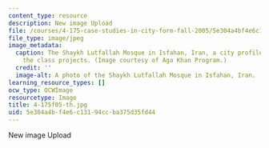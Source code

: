```yaml
---
content_type: resource
description: New image Upload
file: /courses/4-175-case-studies-in-city-form-fall-2005/5e304a4bf4e6c13194ccba375d35fd44_4-175f05-th.jpg
file_type: image/jpeg
image_metadata:
  caption: The Shaykh Lutfallah Mosque in Isfahan, Iran, a city profiled in one of
    the class projects. (Image courtesy of Aga Khan Program.)
  credit: ''
  image-alt: A photo of the Shaykh Lutfallah Mosque in Isfahan, Iran.
learning_resource_types: []
ocw_type: OCWImage
resourcetype: Image
title: 4-175f05-th.jpg
uid: 5e304a4b-f4e6-c131-94cc-ba375d35fd44
---
```

New image Upload
